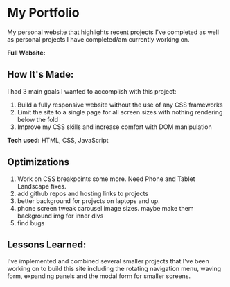 # My Portfolio

My personal website that highlights recent projects I've completed as well as personal projects I have completed/am currently working on.

**Full Website:**

## How It's Made:

I had 3 main goals I wanted to accomplish with this project:

1. Build a fully responsive website without the use of any CSS frameworks
2. Limit the site to a single page for all screen sizes with nothing rendering below the fold
3. Improve my CSS skills and increase comfort with DOM manipulation

**Tech used:** HTML, CSS, JavaScript

## Optimizations

1. Work on CSS breakpoints some more. Need Phone and Tablet Landscape fixes.
2. add github repos and hosting links to projects
3. better background for projects on laptops and up.
4. phone screen tweak carousel image sizes. maybe make them background img for inner divs
5. find bugs

## Lessons Learned:

I've implemented and combined several smaller projects that I've been working on to build this site including the rotating navigation menu, waving form, expanding panels and the modal form for smaller screens.
